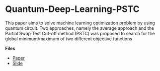 # Quantum-Deep-Learning-PSTC

This paper aims to solve machine learning optimization problem by using quantum circuit. Two approaches, namely the average approach and the Partial Swap Test Cut-off method (PSTC) was proposed to search for the global minimum/maximum of two different objective functions

**Files**

* [Paper][1]
* [Slide][2]

[1]: https://github.com/lanstonchu/Quantum-Deep-Learning-PSTC/blob/master/Paper%20-%20Global%20Optimum%20Search%20in%20Quantum%20Deep%20Learning.pdf
[2]: https://github.com/lanstonchu/Quantum-Deep-Learning-PSTC/blob/master/Slide%20-%20Global%20Optimum%20Search%20in%20Quantum%20Deep%20Learning.pdf
